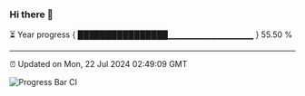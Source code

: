 ### Hi there 👋

⏳ Year progress { ████████████████▁▁▁▁▁▁▁▁▁▁▁▁▁▁ } 55.50 %

---

⏰ Updated on Mon, 22 Jul 2024 02:49:09 GMT

![Progress Bar CI](https://github.com/IshwaranRudhara/GIT-ACTION/workflows/Progress%20Bar%20CI/badge.svg)

